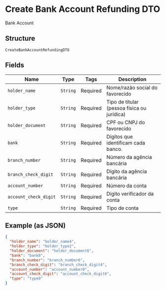
# Create Bank Account Refunding DTO

Bank Account

## Structure

`CreateBankAccountRefundingDTO`

## Fields

| Name | Type | Tags | Description |
|  --- | --- | --- | --- |
| `holder_name` | `String` | Required | Nome/razão social do favorecido |
| `holder_type` | `String` | Required | Tipo de titular (pessoa física ou jurídica) |
| `holder_document` | `String` | Required | CPF ou CNPJ do favorecido |
| `bank` | `String` | Required | Dígitos que identificam cada banco. |
| `branch_number` | `String` | Required | Número da agência bancária |
| `branch_check_digit` | `String` | Required | Dígito da agência bancária |
| `account_number` | `String` | Required | Número da conta |
| `account_check_digit` | `String` | Required | Dígito verificador da conta |
| `type` | `String` | Required | Tipo de conta |

## Example (as JSON)

```json
{
  "holder_name": "holder_name4",
  "holder_type": "holder_type2",
  "holder_document": "holder_document6",
  "bank": "bank8",
  "branch_number": "branch_number6",
  "branch_check_digit": "branch_check_digit4",
  "account_number": "account_number0",
  "account_check_digit": "account_check_digit6",
  "type": "type0"
}
```

